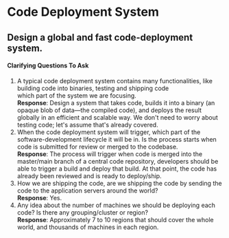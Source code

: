 # Code Deployment System

## Design a global and fast code-deployment system.


#### Clarifying Questions To Ask

1) A typical code deployment system contains many functionalities, like building code into binaries, testing and shipping code\
   which part of the system we are focusing.\
   **Response**: Design a system that takes code, builds it into a binary (an opaque blob of data—the compiled code), and deploys 
   the result globally in an efficient and scalable way. We don't need to worry about testing code; let's assume that's already covered.
2) When the code deployment system will trigger, which part of the software-development lifecycle it will be in. Is the process starts 
   when code is submitted for review or merged to the codebase.\
   **Response**: The process will trigger when code is merged into the master/main branch of a central code repository, developers should be able to trigger a build 
   and deploy that build. At that point, the code has already been reviewed and is ready to deploy/ship.
3) How we are shipping the code, are we shipping the code by sending the code to the application servers around the world?\
   **Response**: Yes.
4) Any idea about the number of machines we should be deploying each code? Is there any grouping/cluster or region?\
   **Response**: Approximately 7 to 10 regions that should cover the whole world, and thousands of machines in each region.

